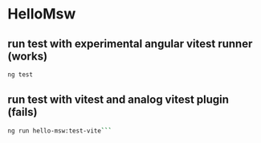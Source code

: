 # HelloMsw


## run test with experimental angular vitest runner (works)


```bash
ng test
```

## run test with vitest and analog vitest plugin (fails)

```bash
ng run hello-msw:test-vite```
